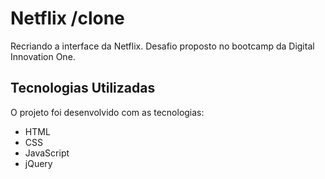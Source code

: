 # Netflix /clone

Recriando a interface da Netflix. Desafio proposto no bootcamp da Digital Innovation One.

## Tecnologias Utilizadas

O projeto foi desenvolvido com as tecnologias:
- HTML
- CSS
- JavaScript
- jQuery